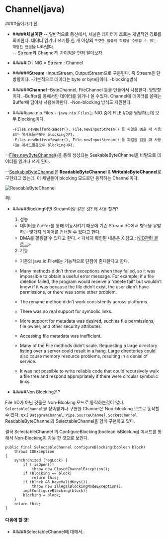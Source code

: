 # Channel(java)

####들어가기 전

- #####**채널이란**
-- 일반적으로 통신에서, 채널은 데이터가 흐르는 개별적인 경로를 의미한다. 데이터 읽기나 쓰기등 한 개 이상의 `뚜렷한 입출력 작업을 수행할 수 있는 개방된 연결`을 나타낸다.</br>
-- Stream과 Channel의 차이점을 먼저 알아보자.


- #####IO : NIO = Stream : Channel 

 - ######**Stream**
 -InputStream, OutputStream으로 구분된다. 즉 Stream은 단방향이다.
 -기본적으로 데이터는 byte or byte[]이다.
 -blocking방식
 
 - ######**Channel**
 -ByteChannel, FileChannel 등을 만들어서 사용한다. 양방향이다.
 -Buffer를 통해서만 데이터를 읽거나 쓸 수있다. Channel에 데이터를 쓸때는 Buffer에 담아서 사용해야한다.
 -Non-blocking 방식도 지원한다.
 
- #####java.nio.Files
--`java.nio.Files`는 NIO 중에 FILE I/O를 담당하는데 모두 Blocking이다.


	  -Files.newBufferdReader(), File.newInputStream() 등 파일을 읽을 때 사용되는 메서드들은모두 blocking이다.
      -Files.newBufferdReader(), File.newInputStream() 등 파일을 읽을 때 사용되는 메서드들은모두 blocking이다.

 --[Files.newByteChannel()](https://docs.oracle.com/javase/7/docs/api/java/nio/file/Files.html#newByteChannel(java.nio.file.Path,%20java.util.Set,%20java.nio.file.attribute.FileAttribute...))을 통해 생성되는 SeekableByteChannel을 바탕으로 데이터를 읽거나 쓰게 된다.
 
 --[SeekableByteChannel](https://docs.oracle.com/javase/7/docs/api/java/nio/channels/SeekableByteChannel.html)은 **ReadableByteChannel** & **WritableByteChannel**로 구현되고 있는데, 이 채널들이 blcoking 모드로만 동작하는 Channel이다.

  ![ReadableByteChannel](https://opendevelopergroup.github.io/assets/hsJu/readableByteChannel.JPG)

즉! 
- #####Blocking이면 Stream이랑 같은 것? 왜 사용 할까?
  1. 성능
    - 데이터를 `Buffer`를 통해 이동시키기 때문에 기존 Stream I/O에서 병목을 유발하는 몇가지 레이어를 건너뛸 수 있다고 한다.
    - DMA를 활용할 수 있다고 한다. 
   < 자세히 확인된 내용은 X 참고 : [NIO관련 블로그](https://homoefficio.github.io/2016/08/06/Java-NIO%EB%8A%94-%EC%83%9D%EA%B0%81%EB%A7%8C%ED%81%BC-non-blocking-%ED%95%98%EC%A7%80-%EC%95%8A%EB%8B%A4/)>
  2. 기능
   - 기존의 java.io.File에는 기능적으로 단점이 존재한다고 한다. 
     
     
    - Many methods didn’t throw exceptions when they failed, so it was impossible to obtain a useful error message. For example, if a file deletion failed, the program would receive a “delete fail” but wouldn’t know if it was because the file didn’t exist, the user didn’t have permissions, or there was some other problem.
    
    - The rename method didn’t work consistently across platforms.

    - There was no real support for symbolic links.

    - More support for metadata was desired, such as file permissions, file owner, and other security attributes.

    - Accessing file metadata was inefficient.

    - Many of the File methods didn’t scale. Requesting a large directory listing over a server could result in a hang. Large directories could also cause memory resource problems, resulting in a denial of service.

    - It was not possible to write reliable code that could recursively walk a file tree and respond appropriately if there were circular symbolic links.

- #####Non Blocking은?

File I/O가 아닌 것들은 Non-Blcoking 모드로 동작하는것이 많다.
`SelectableChannel`을 상속받거나 구현한 Channel은 Non-blocking 모드로 동작할 수 있다.
ex.) `DatagramChannel`, `Pipe.SourceChannel`, `SocketChannel`
 ReadableByteChannel과 SelectableChannel을 함께 구현하고 있다.
 
 결국 SelectableChannel 의 ConfigureBlocking(boolean isBlocking) 메서드를 통해서 
 Non-Blocking이 가능 한 것으로 보인다. 
 
    public final SelectableChannel configureBlocking(boolean block)
        throws IOException
    {
        synchronized (regLock) {
            if (!isOpen())
                throw new ClosedChannelException();
            if (blocking == block)
                return this;
            if (block && haveValidKeys())
                throw new IllegalBlockingModeException();
            implConfigureBlocking(block);
            blocking = block;
        }
        return this;
    }
#### 다음에  할 것!
- #####SelectableChannel에 대해서..